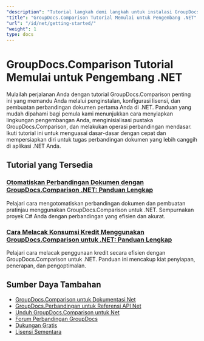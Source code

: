```yaml
---
"description": "Tutorial langkah demi langkah untuk instalasi GroupDocs.Comparison, pemberian lisensi, pengaturan, dan pembuatan perbandingan dokumen pertama Anda di aplikasi .NET."
"title": "GroupDocs.Comparison Tutorial Memulai untuk Pengembang .NET"
"url": "/id/net/getting-started/"
"weight": 1
type: docs
---
```

# GroupDocs.Comparison Tutorial Memulai untuk Pengembang .NET

Mulailah perjalanan Anda dengan tutorial GroupDocs.Comparison penting ini yang memandu Anda melalui penginstalan, konfigurasi lisensi, dan pembuatan perbandingan dokumen pertama Anda di .NET. Panduan yang mudah dipahami bagi pemula kami menunjukkan cara menyiapkan lingkungan pengembangan Anda, menginisialisasi pustaka GroupDocs.Comparison, dan melakukan operasi perbandingan mendasar. Ikuti tutorial ini untuk menguasai dasar-dasar dengan cepat dan mempersiapkan diri untuk tugas perbandingan dokumen yang lebih canggih di aplikasi .NET Anda.

## Tutorial yang Tersedia

### [Otomatiskan Perbandingan Dokumen dengan GroupDocs.Comparison .NET: Panduan Lengkap](./automate-document-comparison-groupdocs-net/)
Pelajari cara mengotomatiskan perbandingan dokumen dan pembuatan pratinjau menggunakan GroupDocs.Comparison untuk .NET. Sempurnakan proyek C# Anda dengan perbandingan yang efisien dan akurat.

### [Cara Melacak Konsumsi Kredit Menggunakan GroupDocs.Comparison untuk .NET: Panduan Lengkap](./track-credit-consumption-groupdocs-comparison-dotnet/)
Pelajari cara melacak penggunaan kredit secara efisien dengan GroupDocs.Comparison untuk .NET. Panduan ini mencakup kiat penyiapan, penerapan, dan pengoptimalan.

## Sumber Daya Tambahan

- [GroupDocs.Comparison untuk Dokumentasi Net](https://docs.groupdocs.com/comparison/net/)
- [GroupDocs.Perbandingan untuk Referensi API Net](https://reference.groupdocs.com/comparison/net/)
- [Unduh GroupDocs.Comparison untuk Net](https://releases.groupdocs.com/comparison/net/)
- [Forum Perbandingan GroupDocs](https://forum.groupdocs.com/c/comparison)
- [Dukungan Gratis](https://forum.groupdocs.com/)
- [Lisensi Sementara](https://purchase.groupdocs.com/temporary-license/)